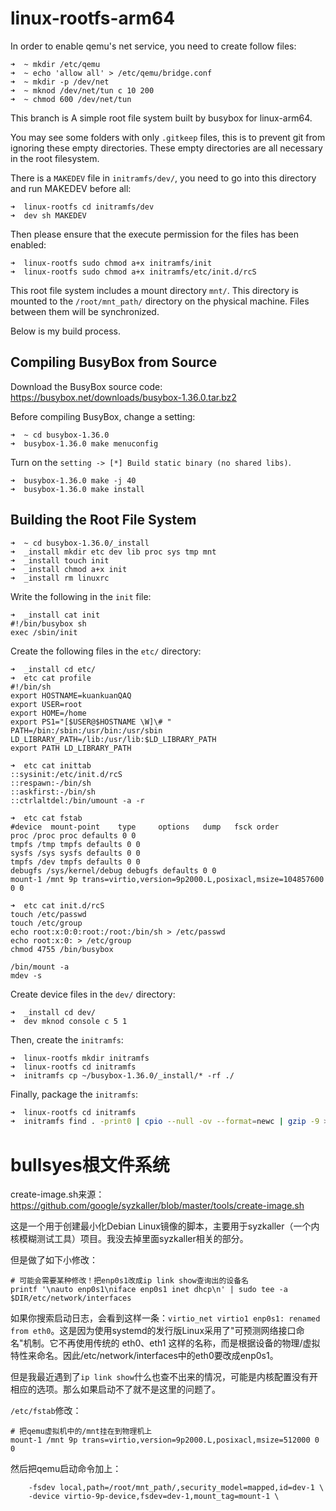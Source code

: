 # linux-rootfs-arm64

In order to enable qemu's net service, you need to create follow files:

```shell
➜  ~ mkdir /etc/qemu
➜  ~ echo 'allow all' > /etc/qemu/bridge.conf
➜  ~ mkdir -p /dev/net
➜  ~ mknod /dev/net/tun c 10 200
➜  ~ chmod 600 /dev/net/tun
```

This branch is A simple root file system built by busybox for linux-arm64.

You may see some folders with only `.gitkeep` files, this is to prevent git from ignoring these empty directories. These empty directories are all necessary in the root filesystem.

There is a `MAKEDEV` file in `initramfs/dev/`, you need to go into this directory and run MAKEDEV before all:

```shell
➜  linux-rootfs cd initramfs/dev 
➜  dev sh MAKEDEV
```

Then please ensure that the execute permission for the files has been enabled:

```shell
➜  linux-rootfs sudo chmod a+x initramfs/init
➜  linux-rootfs sudo chmod a+x initramfs/etc/init.d/rcS
```

This root file system includes a mount directory `mnt/`. This directory is mounted to the `/root/mnt_path/` directory on the physical machine. Files between them will be synchronized.

Below is my build process.

## Compiling BusyBox from Source

Download the BusyBox source code: https://busybox.net/downloads/busybox-1.36.0.tar.bz2

Before compiling BusyBox, change a setting:

```shell
➜  ~ cd busybox-1.36.0
➜  busybox-1.36.0 make menuconfig
```

Turn on the `setting -> [*] Build static binary (no shared libs)`.

```shell
➜  busybox-1.36.0 make -j 40
➜  busybox-1.36.0 make install
```

## Building the Root File System

```shell
➜  ~ cd busybox-1.36.0/_install
➜  _install mkdir etc dev lib proc sys tmp mnt
➜  _install touch init
➜  _install chmod a+x init
➜  _install rm linuxrc
```

Write the following in the `init` file:

```shell
➜  _install cat init
#!/bin/busybox sh
exec /sbin/init

```

Create the following files in the `etc/` directory:

```shell
➜  _install cd etc/
➜  etc cat profile 
#!/bin/sh
export HOSTNAME=kuankuanQAQ
export USER=root
export HOME=/home
export PS1="[$USER@$HOSTNAME \W]\# "
PATH=/bin:/sbin:/usr/bin:/usr/sbin
LD_LIBRARY_PATH=/lib:/usr/lib:$LD_LIBRARY_PATH
export PATH LD_LIBRARY_PATH

➜  etc cat inittab 
::sysinit:/etc/init.d/rcS
::respawn:-/bin/sh
::askfirst:-/bin/sh
::ctrlaltdel:/bin/umount -a -r

➜  etc cat fstab 
#device  mount-point    type     options   dump   fsck order
proc /proc proc defaults 0 0
tmpfs /tmp tmpfs defaults 0 0
sysfs /sys sysfs defaults 0 0
tmpfs /dev tmpfs defaults 0 0
debugfs /sys/kernel/debug debugfs defaults 0 0
mount-1 /mnt 9p trans=virtio,version=9p2000.L,posixacl,msize=104857600 0 0

➜  etc cat init.d/rcS 
touch /etc/passwd
touch /etc/group
echo root:x:0:0:root:/root:/bin/sh > /etc/passwd
echo root:x:0: > /etc/group
chmod 4755 /bin/busybox

/bin/mount -a
mdev -s

```

Create device files in the `dev/` directory:

```shell
➜  _install cd dev/
➜  dev mknod console c 5 1
```

Then, create the `initramfs`:

```shell
➜  linux-rootfs mkdir initramfs
➜  linux-rootfs cd initramfs
➜  initramfs cp ~/busybox-1.36.0/_install/* -rf ./
```

Finally, package the `initramfs`:

```bash
➜  linux-rootfs cd initramfs
➜  initramfs find . -print0 | cpio --null -ov --format=newc | gzip -9 > ../initramfs.cpio.gz
```


# bullsyes根文件系统

create-image.sh来源：https://github.com/google/syzkaller/blob/master/tools/create-image.sh

这是一个用于创建最小化Debian Linux镜像的脚本，主要用于syzkaller（一个内核模糊测试工具）项目。我没去掉里面syzkaller相关的部分。

但是做了如下小修改：

```
# 可能会需要某种修改！把enp0s1改成ip link show查询出的设备名
printf '\nauto enp0s1\niface enp0s1 inet dhcp\n' | sudo tee -a $DIR/etc/network/interfaces
```

如果你搜索启动日志，会看到这样一条：`virtio_net virtio1 enp0s1: renamed from eth0`。这是因为使用systemd的发行版Linux采用了"可预测网络接口命名"机制。它不再使用传统的 eth0、eth1 这样的名称，而是根据设备的物理/虚拟特性来命名。因此/etc/network/interfaces中的eth0要改成enp0s1。

但是我最近遇到了`ip link show`什么也查不出来的情况，可能是内核配置没有开相应的选项。那么如果启动不了就不是这里的问题了。


`/etc/fstab`修改：

```
# 把qemu虚拟机中的/mnt挂在到物理机上
mount-1 /mnt 9p trans=virtio,version=9p2000.L,posixacl,msize=512000 0 0
```

然后把qemu启动命令加上：

```
    -fsdev local,path=/root/mnt_path/,security_model=mapped,id=dev-1 \
    -device virtio-9p-device,fsdev=dev-1,mount_tag=mount-1 \
```
